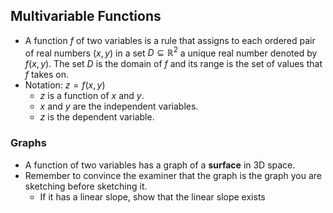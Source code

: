 ## Multivariable Functions
- A function $f$ of two variables is a rule that assigns to each ordered pair of real numbers $(x, y)$ in a set $D \subseteq \mathbb{R}^{2}$ a unique real number denoted by $f(x,y)$. The set $D$ is the domain of $f$ and its range is the set of values that $f$ takes on.
- Notation: $z=f(x,y)$
	- $z$ is a function of $x$ and $y$. 
	- $x$ and $y$ are the independent variables.
	- $z$ is the dependent variable.
### Graphs
- A function of two variables has a graph of a **surface** in 3D space.
- Remember to convince the examiner that the graph is the graph you are sketching before sketching it.
	- If it has a linear slope, show that the linear slope exists
